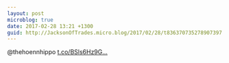 ```yaml
---
layout: post
microblog: true
date: 2017-02-28 13:21 +1300
guid: http://JacksonOfTrades.micro.blog/2017/02/28/t836370735278907397.html
---
```

@thehoennhippo [t.co/BSls6Hz9G...](https://t.co/BSls6Hz9Gt)
